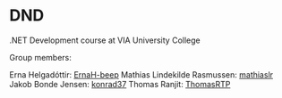 # DND
.NET Development course at VIA University College

Group members:

Erna Helgadóttir: [ErnaH-beep](https://github.com/ErnaH-beep)
Mathias Lindekilde Rasmussen: [mathiaslr](https://github.com/mathiaslr)
Jakob Bonde Jensen: [konrad37](https://github.com/konrad37) 
Thomas Ranjit: [ThomasRTP](https://github.com/ThomasRTP)
